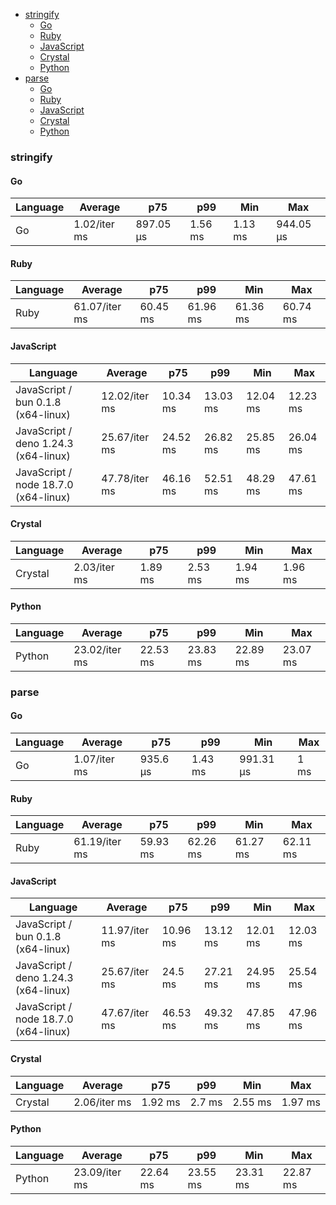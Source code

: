 - [stringify](#json-stringify)
    - [Go](#json-stringify-go)
    - [Ruby](#json-stringify-ruby)
    - [JavaScript](#json-stringify-javascript)
    - [Crystal](#json-stringify-crystal)
    - [Python](#json-stringify-python)
- [parse](#json-parse)
    - [Go](#json-parse-go)
    - [Ruby](#json-parse-ruby)
    - [JavaScript](#json-parse-javascript)
    - [Crystal](#json-parse-crystal)
    - [Python](#json-parse-python)

### <a name="json-stringify">stringify</a>

#### <a name="json-stringify-go">Go</a>

| Language | Average      | p75       | p99     | Min     | Max       |
| -------- | ------------ | --------- | ------- | ------- | --------- |
| Go       | 1.02/iter ms | 897.05 µs | 1.56 ms | 1.13 ms | 944.05 µs |

#### <a name="json-stringify-ruby">Ruby</a>

| Language | Average       | p75      | p99      | Min      | Max      |
| -------- | ------------- | -------- | -------- | -------- | -------- |
| Ruby     | 61.07/iter ms | 60.45 ms | 61.96 ms | 61.36 ms | 60.74 ms |

#### <a name="json-stringify-javascript">JavaScript</a>

| Language                             | Average       | p75      | p99      | Min      | Max      |
| ------------------------------------ | ------------- | -------- | -------- | -------- | -------- |
| JavaScript / bun 0.1.8 (x64-linux)   | 12.02/iter ms | 10.34 ms | 13.03 ms | 12.04 ms | 12.23 ms |
| JavaScript / deno 1.24.3 (x64-linux) | 25.67/iter ms | 24.52 ms | 26.82 ms | 25.85 ms | 26.04 ms |
| JavaScript / node 18.7.0 (x64-linux) | 47.78/iter ms | 46.16 ms | 52.51 ms | 48.29 ms | 47.61 ms |

#### <a name="json-stringify-crystal">Crystal</a>

| Language | Average      | p75     | p99     | Min     | Max     |
| -------- | ------------ | ------- | ------- | ------- | ------- |
| Crystal  | 2.03/iter ms | 1.89 ms | 2.53 ms | 1.94 ms | 1.96 ms |

#### <a name="json-stringify-python">Python</a>

| Language | Average       | p75      | p99      | Min      | Max      |
| -------- | ------------- | -------- | -------- | -------- | -------- |
| Python   | 23.02/iter ms | 22.53 ms | 23.83 ms | 22.89 ms | 23.07 ms |

### <a name="json-parse">parse</a>

#### <a name="json-parse-go">Go</a>

| Language | Average      | p75      | p99     | Min       | Max  |
| -------- | ------------ | -------- | ------- | --------- | ---- |
| Go       | 1.07/iter ms | 935.6 µs | 1.43 ms | 991.31 µs | 1 ms |

#### <a name="json-parse-ruby">Ruby</a>

| Language | Average       | p75      | p99      | Min      | Max      |
| -------- | ------------- | -------- | -------- | -------- | -------- |
| Ruby     | 61.19/iter ms | 59.93 ms | 62.26 ms | 61.27 ms | 62.11 ms |

#### <a name="json-parse-javascript">JavaScript</a>

| Language                             | Average       | p75      | p99      | Min      | Max      |
| ------------------------------------ | ------------- | -------- | -------- | -------- | -------- |
| JavaScript / bun 0.1.8 (x64-linux)   | 11.97/iter ms | 10.96 ms | 13.12 ms | 12.01 ms | 12.03 ms |
| JavaScript / deno 1.24.3 (x64-linux) | 25.67/iter ms | 24.5 ms  | 27.21 ms | 24.95 ms | 25.54 ms |
| JavaScript / node 18.7.0 (x64-linux) | 47.67/iter ms | 46.53 ms | 49.32 ms | 47.85 ms | 47.96 ms |

#### <a name="json-parse-crystal">Crystal</a>

| Language | Average      | p75     | p99    | Min     | Max     |
| -------- | ------------ | ------- | ------ | ------- | ------- |
| Crystal  | 2.06/iter ms | 1.92 ms | 2.7 ms | 2.55 ms | 1.97 ms |

#### <a name="json-parse-python">Python</a>

| Language | Average       | p75      | p99      | Min      | Max      |
| -------- | ------------- | -------- | -------- | -------- | -------- |
| Python   | 23.09/iter ms | 22.64 ms | 23.55 ms | 23.31 ms | 22.87 ms |

